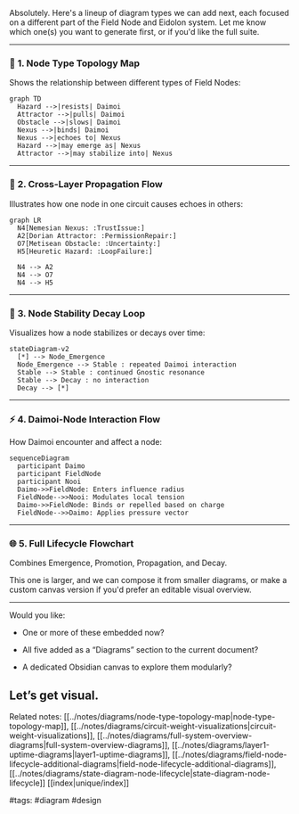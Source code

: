 Absolutely. Here's a lineup of diagram types we can add next, each focused on a different part of the Field Node and Eidolon system. Let me know which one(s) you want to generate first, or if you'd like the full suite.

---

### 🧭 **1. Node Type Topology Map**

Shows the relationship between different types of Field Nodes:

```mermaid
graph TD
  Hazard -->|resists| Daimoi
  Attractor -->|pulls| Daimoi
  Obstacle -->|slows| Daimoi
  Nexus -->|binds| Daimoi
  Nexus -->|echoes to| Nexus
  Hazard -->|may emerge as| Nexus
  Attractor -->|may stabilize into| Nexus
```

---

### 🔀 **2. Cross-Layer Propagation Flow**

Illustrates how one node in one circuit causes echoes in others:

```mermaid
graph LR
  N4[Nemesian Nexus: :TrustIssue:]
  A2[Dorian Attractor: :PermissionRepair:]
  O7[Metisean Obstacle: :Uncertainty:]
  H5[Heuretic Hazard: :LoopFailure:]

  N4 --> A2
  N4 --> O7
  N4 --> H5
```

---

### 🔄 **3. Node Stability Decay Loop**

Visualizes how a node stabilizes or decays over time:

```mermaid
stateDiagram-v2
  [*] --> Node_Emergence
  Node_Emergence --> Stable : repeated Daimoi interaction
  Stable --> Stable : continued Gnostic resonance
  Stable --> Decay : no interaction
  Decay --> [*]
```

---

### ⚡ **4. Daimoi-Node Interaction Flow**

How Daimoi encounter and affect a node:

```mermaid
sequenceDiagram
  participant Daimo
  participant FieldNode
  participant Nooi
  Daimo->>FieldNode: Enters influence radius
  FieldNode-->>Nooi: Modulates local tension
  Daimo->>FieldNode: Binds or repelled based on charge
  FieldNode-->>Daimo: Applies pressure vector
```

---

### 🌐 **5. Full Lifecycle Flowchart**

Combines Emergence, Promotion, Propagation, and Decay.

This one is larger, and we can compose it from smaller diagrams, or make a custom canvas version if you'd prefer an editable visual overview.

---

Would you like:

- One or more of these embedded now?
    
- All five added as a “Diagrams” section to the current document?
    
- A dedicated Obsidian canvas to explore them modularly?
    

Let’s get visual.
---

Related notes: [[../notes/diagrams/node-type-topology-map|node-type-topology-map]], [[../notes/diagrams/circuit-weight-visualizations|circuit-weight-visualizations]], [[../notes/diagrams/full-system-overview-diagrams|full-system-overview-diagrams]], [[../notes/diagrams/layer1-uptime-diagrams|layer1-uptime-diagrams]], [[../notes/diagrams/field-node-lifecycle-additional-diagrams|field-node-lifecycle-additional-diagrams]], [[../notes/diagrams/state-diagram-node-lifecycle|state-diagram-node-lifecycle]] [[index|unique/index]]

#tags: #diagram #design
